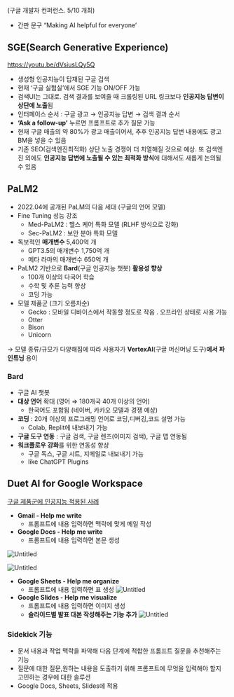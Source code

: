 (구글 개발자 컨퍼런스. 5/10 개최)

- 간판 문구 “Making AI helpful for everyone’

## SGE(Search Generative Experience)

https://youtu.be/dVsiusLQy5Q

- 생성형 인공지능이 탑재된 구글 검색
- 현재 ‘구글 실험실’에서 SGE 기능 ON/OFF 가능
- 검색UI는 그대로. 검색 결과를 보여줄 때 크롤링된 URL 링크보다 **인공지능 답변이 상단에 노출**됨
- 인터페이스 순서 : 구글 광고 → 인공지능 답변 → 검색 결과 순서
- **‘Ask a follow-up’** 누르면 프롬프트로 추가 질문 가능
- 현재 구글 매출의 약 80%가 광고 매출이어서, 추후 인공지능 답변 내용에도 광고 BM을 넣을 수 있음
- 기존 SEO(검색엔진최적화) 상단 노출 경쟁이 더 치열해질 것으로 예상. 또 검색엔진 외에도 **인공지능 답변에 노출될 수 있는 최적화 방식**에 대해서도 새롭게 논의될 수 있음

## PaLM2

- 2022.04에 공개된 PaLM의 다음 세대 (구글의 언어 모델)
- Fine Tuning 성능 강조
  - Med-PaLM2 : 헬스 케어 특화 모델 (RLHF 방식으로 강화)
  - Sec-PaLM2 : 보안 분야 특화 모델
- 독보적인 **매개변수** 5,400억 개
  - GPT3.5의 매개변수 1,750억 개
  - 메타 라마의 매개변수 650억 개
- PaLM2 기반으로 **Bard**(구글 인공지능 챗봇) **활용성 향상**
  - 100개 이상의 다국어 학습
  - 수학 및 추론 능력 향상
  - 코딩 가능
- 모델 제품군 (크기 오름차순)
  - Gecko : 모바일 디바이스에서 작동할 정도로 작음 . 오프라인 상태로 사용 가능
  - Otter
  - Bison
  - Unicorn

→ 모델 종류/규모가 다양해짐에 따라 사용자가 **VertexAI**(구글 머신머닝 도구)**에서 파인튜닝** 용이

### Bard

- 구글 AI 챗봇
- **대상 언어** 확대 (영어 ⇒ 180개국 40개 이상의 언어)
  - 한국어도 포함됨 (네이버, 카카오 모델과 경쟁 예상)
- **코딩** : 20개 이상의 프로그래밍 언어로 코딩,디버깅,코드 설명 가능
  - Colab, Replit에 내보내기 가능
- **구글 도구 연동** : 구글 검색, 구글 렌즈(이미지 검색), 구글 맵 연동됨
- **워크플로우 강화**를 위한 연동성 향상
  - 구글 독스, 구글 시트, 지메일로 내보내기 가능
  - like ChatGPT Plugins

## Duet AI for Google Workspace

[구글 제품군에 인공지능 적용된 사례](https://workspace.google.com/blog/product-announcements/duet-ai?hl=en)

- **Gmail - Help me write**
  - 프롬프트에 내용 입력하면 맥락에 맞게 메일 작성
- **Google Docs - Help me write**
  - 프롬프트에 내용 입력하면 본문 생성

![Untitled](https://s3-us-west-2.amazonaws.com/secure.notion-static.com/31f66e79-2a83-487c-8e04-af9c745b65dc/Untitled.png)

![Untitled](https://s3-us-west-2.amazonaws.com/secure.notion-static.com/bb3bb04a-8b66-458b-aaf7-fc9c979edb9a/Untitled.png)

- **Google Sheets - Help me organize**
  - 프롬프트에 내용 입력하면 표 생성
  ![Untitled](https://s3-us-west-2.amazonaws.com/secure.notion-static.com/d38a397b-323f-4eee-ab07-688ac2d535c0/Untitled.png)
- **Google Slides - Help me visualize**
  - 프롬프트에 내용 입력하면 이미지 생성
  - **슬라이드별 발표 대본 작성해주는 기능 추가**
  ![Untitled](https://s3-us-west-2.amazonaws.com/secure.notion-static.com/cee63ef1-6e4b-40d2-af7d-35220bf1dc63/Untitled.png)

### Sidekick 기능

- 문서 내용과 작업 맥락을 파악해 다음 단계에 적합한 프롬프트 질문을 추천해주는 기능
- 질문에 대한 질문,원하는 내용을 도출하기 위해 프롬프트에 무엇을 입력해야 할지 고민하는 경우에 대한 솔루션
- Google Docs, Sheets, Slides에 적용
